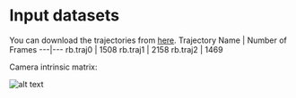 # Input datasets

You can download the trajectories from [here](https://drive.google.com/drive/folders/1gJz8pEBV6wojOiECsLWCXrym8xt2evxZ?usp=sharing).
Trajectory Name | Number of Frames
---|---
rb.traj0 | 1508
rb.traj1 | 2158
rb.traj2 | 1469

Camera intrinsic matrix:

![alt text](http://www.sciweavers.org/download/Tex2Img_1635499104.png)


